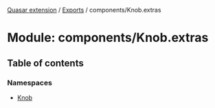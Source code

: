 [Quasar extension](../index.md) / [Exports](../modules.md) / components/Knob.extras

# Module: components/Knob.extras

## Table of contents

### Namespaces

- [Knob](components_Knob_extras.Knob.md)
